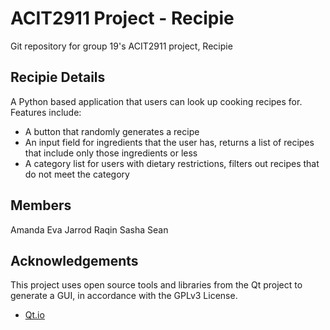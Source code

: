 # ACIT2911 Project - Recipie

Git repository for group 19's ACIT2911 project, Recipie

## Recipie Details

A Python based application that users can look up cooking recipes for.
Features include:
- A button that randomly generates a recipe
- An input field for ingredients that the user has, returns a list of recipes that include only those ingredients or less
- A category list for users with dietary restrictions, filters out recipes that do not meet the category


## Members

Amanda
Eva
Jarrod
Raqin
Sasha
Sean


## Acknowledgements

This project uses open source tools and libraries from the Qt project to generate a GUI, in accordance with the GPLv3 License.

* [Qt.io](https://www.qt.io/product/features?hsLang=en#js-6-4)
